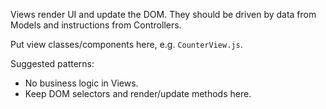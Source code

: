 Views render UI and update the DOM. They should be driven by data from Models and instructions from Controllers.

Put view classes/components here, e.g. `CounterView.js`.

Suggested patterns:
- No business logic in Views.
- Keep DOM selectors and render/update methods here.
